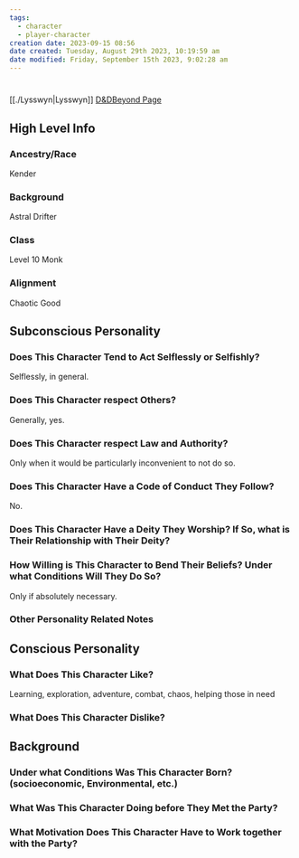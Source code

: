 ```yaml
---
tags:
  - character
  - player-character
creation date: 2023-09-15 08:56
date created: Tuesday, August 29th 2023, 10:19:59 am
date modified: Friday, September 15th 2023, 9:02:28 am
---
```


# 
[[./Lysswyn|Lysswyn]]
[D&DBeyond Page](https://www.dndbeyond.com/characters/108618434)
## High Level Info
### Ancestry/Race
Kender
### Background
Astral Drifter
### Class
Level 10 Monk
### Alignment
Chaotic Good
## Subconscious Personality
### Does This Character Tend to Act Selflessly or Selfishly?
Selflessly, in general.
### Does This Character respect Others?
Generally, yes.
### Does This Character respect Law and Authority?
Only when it would be particularly inconvenient to not do so.
### Does This Character Have a Code of Conduct They Follow?
No.
### Does This Character Have a Deity They Worship? If So, what is Their Relationship with Their Deity?

### How Willing is This Character to Bend Their Beliefs? Under what Conditions Will They Do So?
Only if absolutely necessary.
### Other Personality Related Notes

## Conscious Personality
### What Does This Character Like?
Learning, exploration, adventure, combat, chaos, helping those in need
### What Does This Character Dislike?

## Background
### Under what Conditions Was This Character Born? (socioeconomic, Environmental, etc.)

### What Was This Character Doing before They Met the Party?

### What Motivation Does This Character Have to Work together with the Party?
